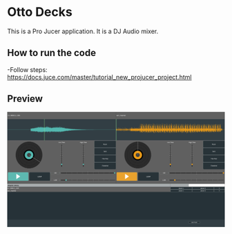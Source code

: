 # Otto Decks
This is a Pro Jucer application. It is a DJ Audio mixer.

## How to run the code
-Follow steps: https://docs.juce.com/master/tutorial_new_projucer_project.html

## Preview
![Preview 1](https://github.com/damiangohrh123/ottoDecks/blob/main/Screenshot%202024-04-09%20134738.png)
